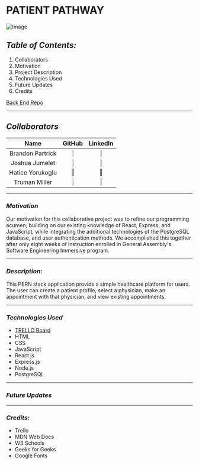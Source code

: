 # **PATIENT PATHWAY**

![Image](https://cdn.create.vista.com/api/media/small/563332522/stock-vector-stethoscope-icon-flat-illustration-medical)

## **_Table of Contents:_**

1. Collaborators
2. Motivation
3. Project Description
4. Technologies Used
5. Future Updates
6. Credits

[Back End Repo](https://github.com/trumanmiller20/Patient-Pathway-PERN-Backend)

---

## **_Collaborators_**

|       Name       |                                                               GitHub                                                               |                                                              LinkedIn                                                              |
| :--------------: | :--------------------------------------------------------------------------------------------------------------------------------: | :--------------------------------------------------------------------------------------------------------------------------------: |
| Brandon Partrick | [<img src="https://cdn.iconscout.com/icon/free/png-256/github-3089487-2567439.png" width="20%" />](https://github.com/Bondarni) | [<img src="https://cdn-icons-png.flaticon.com/512/179/179330.png" width="10%" height="10%" />](https://www.linkedin.com/in/brandonpartrick/) |
|  Joshua Jumelet  | [<img src="https://cdn.iconscout.com/icon/free/png-256/github-3089487-2567439.png" width="20%" />](https://github.com/joshjumelet) | [<img src="https://cdn-icons-png.flaticon.com/512/179/179330.png" width="10%" height="10%" />](www.linkedin.com/in/joshua-jumelet) |
| Hatice Yorukoglu |                [<img src="https://cdn.iconscout.com/icon/free/png-256/github-3089487-2567439.png" width="20%" />]()                |                  [<img src="https://cdn-icons-png.flaticon.com/512/179/179330.png" width="10%" height="10%" />]()                  |
|  Truman Miller   | [<img src="https://cdn.iconscout.com/icon/free/png-256/github-3089487-2567439.png" width="20%" />](https://github.com/trumanmiller20) | [<img src="https://cdn-icons-png.flaticon.com/512/179/179330.png" width="10%" height="10%" />](https://www.linkedin.com/in/truman-miller-b23153261/) |


---

### **_Motivation_**

Our motivation for this collaborative project was to refine our programming acumen; building on our existing knowledge of React, Express, and JavaScript, while integrating the additional technologies of the PostgreSQL database, and user authentication methods. We accomplished this together after only eight weeks of instruction enrolled in General Assembly's Software Engineering Immersive program.

---

### **_Description:_**

This PERN stack application provids a simple healthcare platform for users. The user can create a patient profile, select a physician, make an appointment with that physician, and view existing appointments.

---

### **_Technologies Used_**

- [TRELLO Board](https://trello.com/b/DQ0A8xV5/patientpathway)
- HTML
- CSS
- JavaScript
- React.js
- Express.js
- Node.js
- PostgreSQL

---

### **_Future Updates_**

---

### **_Credits:_**

- Trello
- MDN Web Docs
- W3 Schools
- Geeks for Geeks
- Google Fonts
